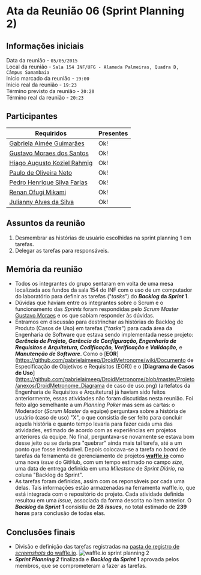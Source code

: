 Ata da Reunião 06 (Sprint Planning 2)
=====================================

Informações iniciais
--------------------
Data da reunião - `05/05/2015`  
Local da reunião - `Sala 154 INF/UFG - Alameda Palmeiras, Quadra D, Câmpus Samambaia`  
Inicio marcado da reunião - `19:00`  
Inicio real da reunião - `19:23`  
Término previsto da reunião - `20:20`  
Término real da reunião - `20:23`  

Participantes
-------------
Requiridos | Presentes
-----------|----------------
[Gabriela Aimée Guimarães](mailto:gabrielaimeeg@hotmail.com) | Ok!
[Gustavo Moraes dos Santos](mailto:gustavo_moraiss@hotmail.com) | Ok!
[Hiago Augusto Koziel Rahmig](mailto:hiagokoziel100@gmail.com) | Ok!
[Paulo de Oliveira Neto](mailto:pauloesgyn@gmail.com)| Ok!
[Pedro Henrique Silva Farias](mailto:pedrohenriquedrim@gmail.com)| Ok!
[Renan Ofugi Mikami](mailto:renangyn2010@hotmail.com) | Ok!
[Julianny Alves da Silva](mailto:julianny.alves@hotmail.com) | Ok!

Assuntos da reunião
-------------------
1. Desmembrar as histórias de usuário escolhidas na sprint planning 1 em tarefas.
2. Delegar as tarefas para responsáveis.

Memória da reunião
------------------
* Todos os integrantes do grupo sentaram em volta de uma mesa localizada aos fundos da sala 154 do INF com o uso de um computador do laboratório para definir as tarefas ("*tasks*") do ***Backlog* da *Sprint* 1**.
* Dúvidas que haviam entre os integrantes sobre o Scrum e o funcionamento das *Sprints* foram respondidas pelo *Scrum Master* [Gustavo Moraes](mailto:gustavo_moraiss@hotmail.com) e os que sabiam responder às dúvidas.
* Entramos em discussão para destrinchar as histórias do Backlog de Produto (Casos de Uso) em tarefas ("*tasks*") para cada área da Engenharia de Software que estava sendo implementada nesse projeto: ***Gerência de Projeto, Gerência de Configuração, Engenharia de Requisitos e Arquitetura, Codificação, Verificação e Validação,*** e ***Manutenção de Software***. Como o [**EOR**](https://github.com/gabrielaimeeg/DroidMetronome/wiki/Documento de Especificação de Objetivos e Requisitos (EOR)) e o [**Diagrama de Casos de Uso**](https://github.com/gabrielaimeeg/DroidMetronome/blob/master/Projeto/anexos/DroidMetronome_Diagrama de caso de uso.png) (artefatos da Engenharia de Requisitos e Arquitetura) já haviam sido feitos anteriormente, essas atividades não foram discutidas nesta reunião. Foi feito algo semelhante a um *Planning Poker* mas sem as cartas: o Moderador (*Scrum Master* da equipe) perguntava sobre a história de usuário (caso de uso) "X", o que consistia de ser feito para concluir aquela história e quanto tempo levaria para fazer cada uma das atividades, estimado de acordo com as experiências em projetos anteriores da equipe. No final, perguntava-se novamente se estava bom desse jeito ou se daria pra "quebrar" ainda mais tal tarefa, até a um ponto que fosse irredutível. Depois colocava-se a tarefa no *board* de tarefas da ferramenta de gerenciamento de projetos [**waffle.io**](https://waffle.io/) como uma nova *issue* do GitHub, com um tempo estimado no campo *size*, uma data de entrega definida em uma *Milestone* de *Sprint Diário*, na coluna "Backlog de Sprint".
* As tarefas foram definidas, assim com os reponsáveis por cada uma delas. Tais informações estão armazenadas na ferramenta waffle.io, que está integrada com o repositório do projeto. Cada atividade definida resultou em uma *issue*, associada da forma descrita no item anterior. O ***Backlog* da *Sprint* 1** consistiu de **28** ***issues***, no total estimado de **239 horas** para conclusão de todas elas.

Conclusões finais
-----------------
* Divisão e definição das tarefas registradas na [pasta de registro de *screenshots* do waffle.io](https://github.com/gabrielaimeeg/DroidMetronome/tree/master/Gerência/waffle.io).
![waffle.io sprint planning 2](https://raw.githubusercontent.com/gabrielaimeeg/DroidMetronome/a390a32cd14cc287b375b6fcb66d7bae76737210/Ger%C3%AAncia/waffle.io/DroidMetronome_Quadro%20de%20Tarefas%20-%20waffle.io.png)
* ***Sprint Planning 2*** finalizada e ***Backlog* da *Sprint* 1** aprovada pelos membros, que se comprometeram a fazer as tarefas.
